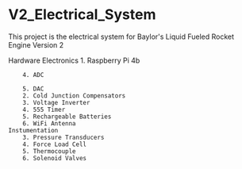 # V2_Electrical_System
This project is the electrical system for Baylor's Liquid Fueled Rocket Engine Version 2

Hardware
    Electronics
        1. Raspberry Pi 4b
        
        4. ADC 
        
        5. DAC 
        2. Cold Junction Compensators 
        3. Voltage Inverter
        4. 555 Timer
        5. Rechargeable Batteries
        6. WiFi Antenna
    Instumentation
        3. Pressure Transducers 
        4. Force Load Cell 
        5. Thermocouple 
        6. Solenoid Valves
    
